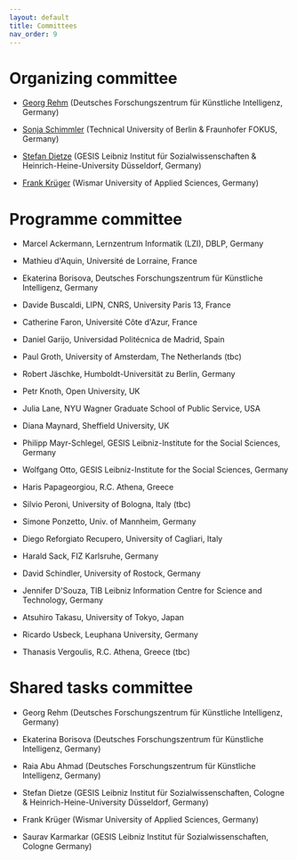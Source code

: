 ```yaml
---
layout: default
title: Committees
nav_order: 9
---
```


# Organizing committee

* [Georg Rehm](http://georg-re.hm) (Deutsches Forschungszentrum für Künstliche Intelligenz, Germany)

* [Sonja Schimmler](https://sites.google.com/view/sonjaschimmler/biography) (Technical University of Berlin & Fraunhofer FOKUS, Germany)

* [Stefan Dietze](http://stefandietze.net) (GESIS Leibniz Institut für Sozialwissenschaften & Heinrich-Heine-University Düsseldorf, Germany)

* [Frank Krüger](https://fiw.hs-wismar.de/bereiche/eui/personen-gremien/prof-dr-ing-frank-krueger/) (Wismar University of Applied Sciences, Germany)

# Programme committee

* Marcel Ackermann, Lernzentrum Informatik (LZI), DBLP, Germany 

* Mathieu d'Aquin, Université de Lorraine, France 

* Ekaterina Borisova, Deutsches Forschungszentrum für Künstliche Intelligenz, Germany

* Davide Buscaldi, LIPN, CNRS, University Paris 13, France

* Catherine Faron, Université Côte d'Azur, France

* Daniel Garijo, Universidad Politécnica de Madrid, Spain 

* Paul Groth, University of Amsterdam, The Netherlands (tbc)

* Robert Jäschke, Humboldt-Universität zu Berlin, Germany

* Petr Knoth, Open University, UK

* Julia Lane, NYU Wagner Graduate School of Public Service, USA

* Diana Maynard, Sheffield University, UK 

* Philipp Mayr-Schlegel, GESIS Leibniz-Institute for the Social Sciences, Germany 

* Wolfgang Otto, GESIS Leibniz-Institute for the Social Sciences, Germany 

* Haris Papageorgiou, R.C. Athena, Greece 

* Silvio Peroni, University of Bologna, Italy (tbc)

* Simone Ponzetto, Univ. of Mannheim, Germany 

* Diego Reforgiato Recupero, University of Cagliari, Italy

* Harald Sack, FIZ Karlsruhe, Germany

* David Schindler, University of Rostock, Germany

* Jennifer D'Souza, TIB Leibniz Information Centre for Science and Technology, Germany 

* Atsuhiro Takasu, University of Tokyo, Japan 

* Ricardo Usbeck, Leuphana University, Germany 

* Thanasis Vergoulis, R.C. Athena, Greece (tbc)

# Shared tasks committee

* Georg Rehm (Deutsches Forschungszentrum für Künstliche Intelligenz, Germany)
  
* Ekaterina Borisova (Deutsches Forschungszentrum für Künstliche Intelligenz, Germany)
  
* Raia Abu Ahmad (Deutsches Forschungszentrum für Künstliche Intelligenz, Germany)

* Stefan Dietze (GESIS Leibniz Institut für Sozialwissenschaften, Cologne & Heinrich-Heine-University Düsseldorf, Germany)

* Frank Krüger (Wismar University of Applied Sciences, Germany)

* Saurav Karmarkar (GESIS Leibniz Institut für Sozialwissenschaften, Cologne Germany)
